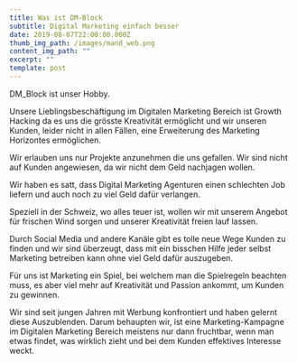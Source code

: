 ```yaml
---
title: Was ist DM-Block
subtitle: Digital Marketing einfach besser
date: 2019-08-07T22:00:00.000Z
thumb_img_path: /images/mand_web.png
content_img_path: ""
excerpt: ""
template: post
---
```

DM_Block ist unser Hobby.

Unsere Lieblingsbeschäftigung im Digitalen Marketing Bereich ist Growth Hacking da es uns die grösste Kreativität ermöglicht und wir unseren Kunden, leider nicht in allen Fällen, eine Erweiterung des Marketing Horizontes ermöglichen.  

Wir erlauben uns nur Projekte anzunehmen die uns gefallen. Wir sind nicht auf Kunden angewiesen, da wir nicht dem Geld nachjagen wollen.

Wir haben es satt, dass Digital Marketing Agenturen einen schlechten Job liefern und auch noch zu viel Geld dafür verlangen.

Speziell in der Schweiz, wo alles teuer ist, wollen wir mit unserem Angebot für frischen Wind sorgen und unserer Kreativität freien lauf lassen.

Durch Social Media und andere Kanäle gibt es tolle neue Wege Kunden zu finden und wir sind überzeugt, dass mit ein bisschen Hilfe jeder selbst Marketing betreiben kann ohne viel Geld dafür auszugeben.

Für uns ist Marketing ein Spiel, bei welchem man die Spielregeln beachten muss, es aber viel mehr auf Kreativität und Passion ankommt, um Kunden zu gewinnen. 

Wir sind seit jungen Jahren mit Werbung konfrontiert und haben gelernt diese Auszublenden. Darum behaupten wir, ist eine Marketing-Kampagne im Digitalen Marketing Bereich meistens nur dann fruchtbar, wenn man etwas findet, was wirklich zieht und bei dem Kunden effektives Interesse weckt. 


